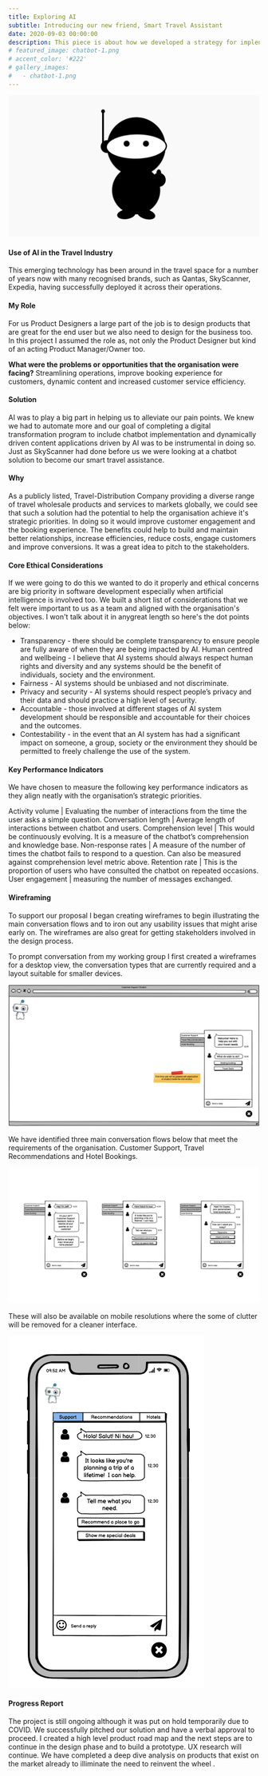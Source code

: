 ```yaml
---
title: Exploring AI
subtitle: Introducing our new friend, Smart Travel Assistant
date: 2020-09-03 00:00:00
description: This piece is about how we developed a strategy for implenting an AI/ML solution to align with the organisation's strategic priorities and to solve immediate problems.
# featured_image: chatbot-1.png
# accent_color: '#222'
# gallery_images:
#   - chatbot-1.png
---
```


![Exploring AI](/images/projects/chatbot-1.png)

#### Use of AI in the Travel Industry

This emerging technology has been around in the travel space for a number of years now with many recognised brands, such as Qantas, SkyScanner, Expedia, having successfully deployed it across their operations.

#### My Role

For us Product Designers a large part of the job is to design products that are great for the end user but we also need to design for the business too.  In this project I assumed the role as, not only the Product Designer but kind of an acting Product Manager/Owner too.

**What were the problems or opportunities that the organisation were facing?**
Streamlining operations, improve booking experience for customers, dynamic content and increased customer service efficiency.

#### Solution
AI was to play a big part in helping us to alleviate our pain points. We knew we had to automate more and our goal of completing a digital transformation program to include chatbot implementation and dynamically driven content applications driven by AI was to be instrumental in doing so.  Just as SkyScanner had done before us we were looking at a chatbot solution to become our smart travel assistance. 

#### Why
As a publicly listed, Travel-Distribution Company providing a diverse range of travel wholesale products and services to markets globally, we could see that such a solution had the potential to help the organisation achieve it's strategic priorities.  In doing so it would improve customer engagement and the booking experience.  The benefits could help to build and maintain better relationships, increase efficiencies, reduce costs, engage customers and improve conversions.  It was a great idea to pitch to the stakeholders.

#### Core Ethical Considerations
If we were going to do this we wanted to do it properly and ethical concerns are big priority in software development especially when artificial intelligence is involved too.  We built a short list of considerations that we felt were important to us as a team and aligned with the organisation's objectives.  I won't talk about it in anygreat length so here's the dot points below:

* Transparency - there should be complete transparency to ensure people are fully aware of when they are being impacted by AI.
Human centred and wellbeing - I believe that AI systems should always respect human rights and diversity and any systems should be the benefit of individuals, society and the environment.
* Fairness - AI systems should be unbiased and not discriminate.
* Privacy and security - AI systems should respect people’s privacy and their data and should
practice a high level of security.
* Accountable - those involved at different stages of AI system development should be responsible and accountable for their choices and the outcomes.
* Contestability - in the event that an AI system has had a significant impact on someone, a group, society or the environment they should be permitted to freely challenge the use of the system.

#### Key Performance Indicators
We have chosen to measure the following key performance indicators as they align neatly with the organisation’s strategic priorities.

Activity volume | Evaluating the number of interactions from the time the user asks a simple question. 
Conversation length | Average length of interactions between chatbot and users.
Comprehension level | This would be continuously evolving. It is a measure of the chatbot’s comprehension and knowledge base.
Non-response rates | A measure of the number of times the chatbot fails to respond to a question. Can also be measured against comprehension level metric above.
Retention rate | This is the proportion of users who have consulted the chatbot on repeated occasions.
User engagement | measuring the number of messages exchanged.

#### Wireframing 
To support our proposal I began creating wireframes to begin illustrating the main conversation flows and to iron out any usability issues that might arise early on.  The wireframes are also great for getting stakeholders involved in the design process.

To prompt conversation from my working group I first created a wireframes for a desktop view, the conversation types that are currently required and a layout suitable for smaller devices.

![Travel assistant desktop resolution](/images/projects/chatbot-wireframe-desktop.png)

We have identified three main conversation flows below that meet the requirements of the organisation.  Customer Support, Travel Recommendations and Hotel Bookings.  

![Chatbot conversation types](/images/projects/chatbot-wireframe-conversation-types.png)

These will also be available on mobile resolutions where the some of clutter will be removed for a cleaner interface.

![Chatbot mobile](/images/projects/chatbot-wireframe-mobile.png)

#### Progress Report
The project is still ongoing although it was put on hold temporarily due to COVID.  We successfully pitched our solution and have a verbal approval to proceed.  I created a high level product road map and the next steps are to continue in the design phase and to build a prototype.  UX research will continue.  We have completed a deep dive analysis on products that exist on the market already to illiminate the need to reinvent the wheel   .